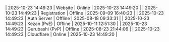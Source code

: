 | 2025-10-23 14:49:23 | Website | Online | 2025-10-23 14:49:20 |
| 2025-10-23 14:49:23 | Registration | Offline | 2025-09-09 16:40:23 |
| 2025-10-23 14:49:23 | Auth Server | Offline | 2025-08-18 09:33:31 |
| 2025-10-23 14:49:23 | Kezan (PvE) | Offline | 2025-10-11 12:51:30 |
| 2025-10-23 14:49:23 | Gurubashi (PvP) | Offline | 2025-08-23 21:44:06 |
| 2025-10-23 14:49:23 | Cloudflare | Online | 2025-10-23 14:49:20 |
